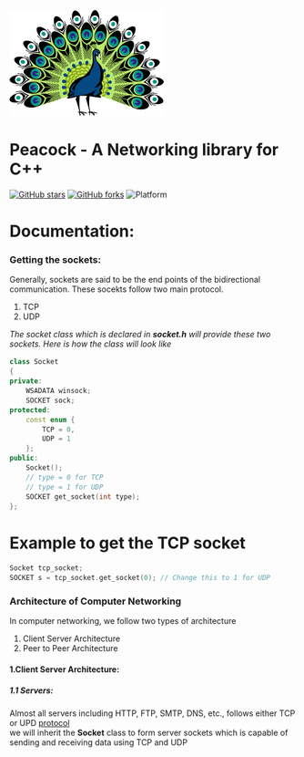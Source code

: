 ![logo](static/peacock.png)
</br>
# Peacock - A Networking library for C++
[![GitHub stars](https://img.shields.io/github/stars/VISWESWARAN1998/Peacock.svg)](https://github.com/VISWESWARAN1998/Peacock/stargazers)
[![GitHub forks](https://img.shields.io/github/forks/VISWESWARAN1998/Peacock.svg)](https://github.com/VISWESWARAN1998/Peacock/network)
![Platform](https://img.shields.io/badge/platform-windows-blue.svg)
</br>
# Documentation:
### Getting the sockets:
Generally, sockets are said to be the end points of the bidirectional communication. These socekts follow two main protocol.
1. TCP
2. UDP

*The socket class which is declared in **socket.h** will provide these two sockets. Here is how the class will look like*

```C++
class Socket
{
private:
	WSADATA winsock;
	SOCKET sock;
protected:
	const enum {
		TCP = 0,
		UDP = 1
	};
public:
	Socket();
	// type = 0 for TCP
	// type = 1 for UDP
	SOCKET get_socket(int type);
};
```

# Example to get the TCP socket
```C++
Socket tcp_socket;
SOCKET s = tcp_socket.get_socket(0); // Change this to 1 for UDP
```

### Architecture of Computer Networking
In computer networking, we follow two types of architecture
1. Client Server Architecture
2. Peer to Peer Architecture

#### 1.Client Server Architecture:
##### 1.1 Servers:
Almost all servers including HTTP, FTP, SMTP, DNS, etc., follows either TCP or UPD [protocol](https://fcit.usf.edu/network/chap2/chap2.htm) <br/>
we will inherit the **Socket** class to form server sockets which is capable of sending and receiving data using TCP and UDP
